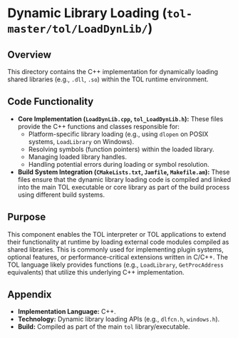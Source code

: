 # Dynamic Library Loading (`tol-master/tol/LoadDynLib/`)

## Overview

This directory contains the C++ implementation for dynamically loading shared libraries (e.g., `.dll`, `.so`) within the TOL runtime environment.

## Code Functionality

- **Core Implementation (`LoadDynLib.cpp`, `tol_LoadDynLib.h`):** These files provide the C++ functions and classes responsible for:
    - Platform-specific library loading (e.g., using `dlopen` on POSIX systems, `LoadLibrary` on Windows).
    - Resolving symbols (function pointers) within the loaded library.
    - Managing loaded library handles.
    - Handling potential errors during loading or symbol resolution.
- **Build System Integration (`CMakeLists.txt`, `Jamfile`, `Makefile.am`):** These files ensure that the dynamic library loading code is compiled and linked into the main TOL executable or core library as part of the build process using different build systems.

## Purpose

This component enables the TOL interpreter or TOL applications to extend their functionality at runtime by loading external code modules compiled as shared libraries. This is commonly used for implementing plugin systems, optional features, or performance-critical extensions written in C/C++. The TOL language likely provides functions (e.g., `LoadLibrary`, `GetProcAddress` equivalents) that utilize this underlying C++ implementation.

## Appendix

- **Implementation Language:** C++.
- **Technology:** Dynamic library loading APIs (e.g., `dlfcn.h`, `windows.h`).
- **Build:** Compiled as part of the main `tol` library/executable. 